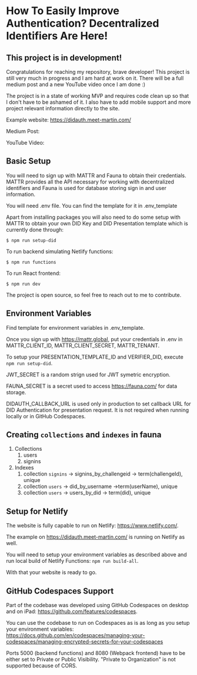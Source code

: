 # How To Easily Improve Authentication? Decentralized Identifiers Are Here!

## This project is in development!

Congratulations for reaching my repository, brave developer! This project is still very much in progress
and I am hard at work on it. There will be a full medium post and a new YouTube video once I am done :)

The project is in a state of working MVP and requires code clean up so that I don't have to be ashamed of it.
I also have to add mobile support and more project relevant information directly to the site.

Example website: https://didauth.meet-martin.com/

Medium Post:

YouTube Video:

## Basic Setup

You will need to sign up with MATTR and Fauna to obtain their credentials. MATTR provides all the API necessary for working with
decentralized identifiers and Fauna is used for database storing sign in and user information.

You will need .env file. You can find the template for it in .env_template

Apart from installing packages you will also need to do some setup with MATTR to obtain your own DID Key and DID Presentation template
which is currently done through:
```
$ npm run setup-did
```

To run backend simulating Netlify functions:
```
$ npm run functions
```

To run React frontend:
```
$ npm run dev
```

The project is open source, so feel free to reach out to me to contribute.

## Environment Variables

Find template for environment variables in .env_template.

Once you sign up with https://mattr.global, put your credentials in .env in MATTR_CLIENT_ID, MATTR_CLIENT_SECRET, MATTR_TENANT.

To setup your PRESENTATION_TEMPLATE_ID and VERIFIER_DID, execute `npm run setup-did`.

JWT_SECRET is a random strign used for JWT symetric encryption.

FAUNA_SECRET is a secret used to access https://fauna.com/ for data storage.

DIDAUTH_CALLBACK_URL is used only in production to set callback URL for DID Authentication for presentation request. It is not required when running locally or in GitHub Codespaces.

## Creating `collections` and `indexes` in **fauna**

1) Collections
   1) users
   2) signins
2) Indexes
   1) collection `signins` -> signins_by_challengeid -> term(challengeId), unique
   2) collection `users` -> did_by_username ->term(userName), unique
   3) collection `users` -> users_by_did -> term(did), unique

## Setup for Netlify

The website is fully capable to run on Netlify: https://www.netlify.com/.

The example on https://didauth.meet-martin.com/ is running on Netlify as well.

You will need to setup your environment variables as described above and run local build of Netlify Functions: `npm run build-all`.

With that your website is ready to go.

## GitHub Codespaces Support

Part of the codebase was developed using GitHub Codespaces on desktop and on iPad: https://github.com/features/codespaces.

You can use the codebase to run on Codespaces as is as long as you setup your environment variables: https://docs.github.com/en/codespaces/managing-your-codespaces/managing-encrypted-secrets-for-your-codespaces

Ports 5000 (backend functions) and 8080 (Webpack frontend) have to be either set to Private or Public Visibility. "Private to Organization" is not supported because of CORS.